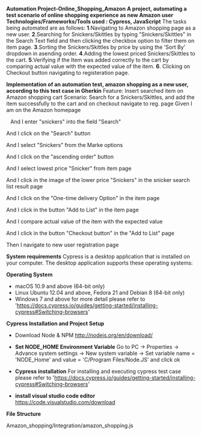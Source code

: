 **Automation Project-Online_Shopping_Amazon**
**A project, automating a test scenario of online shopping experience as new Amazon user**
**Technologies/Frameworks/Tools used : Cypress, JavaScript**
The tasks being automated are as follows:
**1**.Navigating to Amazon shopping page as a new user.
**2**.Searching for Snickers/Skittles by typing "Snickers/Skittles" in the Search Text field
and then clicking the checkbox option to filter them on item page.
**3**.Sorting the Snickers/Skittles by price by using the 'Sort By' dropdown in asending order.
**4**.Adding the lowest priced Snickers/Skittles to the cart.
**5**.Verifying if the Item was added correctly to the cart by comparing actual value with the expected value of the item.
**6**. Clicking on Checkout button navigating to registeration page.

**Implementation of an automation test, amazon shopping as a new user, according to this test case in Gherkin**
Feature: Insert searched item on Amazon shopping cart
 Scenario: Search for a Snickers/Skittles, and add the item successfully to the cart and on checkout navigate to reg. page 
 Given I am on the Amazon homepage

  And I enter "snickers" into the field "Search"

  And I click on the "Search" button

  And I select "Snickers" from the Marke options

  And I click on the "ascending order" button 

  And I select lowest price "Snicker" from item page

  And I click in the image of the lower price "Snickers" in the snicker search list result page

  And I click on the "One-time delivery Option" in the item page

  And I click in the button "Add to List" in the item page
 
  And I compare actual value of the item with the expected value

  And I click in the button "Checkout button" in the "Add to List" page

  Then I navigate to new user registration page


**System requirements**
Cypress is a desktop application that is installed on your computer. The desktop application supports these operating systems:

 **Operating System**
- macOS 10.9 and above (64-bit only)
- Linux Ubuntu 12.04 and above, Fedora 21 and Debian 8 (64-bit only)
- Windows 7 and above
 for more detail please refer to 'https://docs.cypress.io/guides/getting-started/installing-cypress#Switching-browsers'
 



**Cypress Installation and Project Setup**
- Download Node & NPM
http://nodejs.org/en/download/

- **Set NODE_HOME Environment Variable**
Go to PC -> Properties -> Advance system settings -> New system variable -> Set variable name = 'NODE_Home' and value = 'C/Program Files/Node.JS' and click ok

- **Cypress installation**
For installing and executing cypress test case please refer to 'https://docs.cypress.io/guides/getting-started/installing-cypress#Switching-browsers'

- **install visual studio code editor**
https://code.visualstudio.com/download

**File Structure**

Amazon_shopping/Integration/amazon_shopping.js


